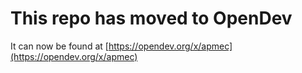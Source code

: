 # This repo has moved to OpenDev

It can now be found at [https://opendev.org/x/apmec](https://opendev.org/x/apmec)
